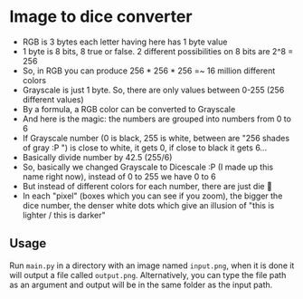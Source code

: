 # Image to dice converter

- RGB is 3 bytes each letter having here has 1 byte value
- 1 byte is 8 bits, 8 true or false. 2 different possibilities on 8 bits are 2^8 = 256
- So, in RGB you can produce 256 * 256 * 256 =~ 16 million different colors
- Grayscale is just 1 byte. So, there are only values between 0-255 (256 different values)
- By a formula, a RGB color can be converted to Grayscale
- And here is the magic: the numbers are grouped into numbers from 0 to 6
- If Grayscale number (0 is black, 255 is white, between are "256 shades of gray :P ") is close to white, it gets 0, if close to black it gets 6...
- Basically divide number by 42.5 (255/6)
- So, basically we changed Grayscale to Dicescale :P (I made up this name right now), instead of 0 to 255 we have 0 to 6
- But instead of different colors for each number, there are just die 🎲
- In each "pixel" (boxes which you can see if you zoom), the bigger the dice number, the denser white dots which give an illusion of "this is lighter / this is darker"

## Usage

Run `main.py` in a directory with an image named `input.png`, when it is done it will output a file called `output.png`. Alternatively, you can type the file path as an argument and output will be in the same folder as the input path.

